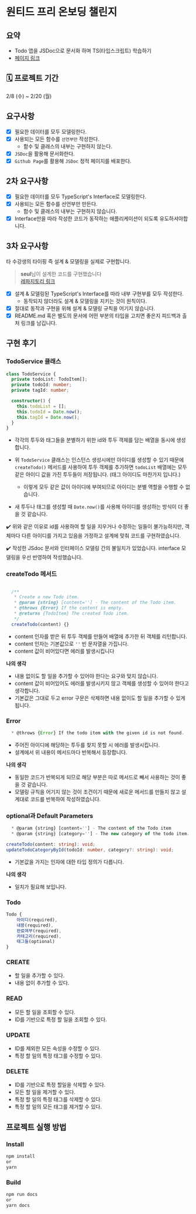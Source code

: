 # 원티드 프리 온보딩 챌린지

## 요약

- Todo 앱을 JSDoc으로 문서화 하며 TS(타입스크립트) 학습하기
- [페이지 링크](https://goodlearner10.github.io/wanted-pre-onboarding-challenge-fe-ts/)

## 🗓️ 프로젝트 기간

2/8 (수) ~ 2/20 (월)

## 요구사항

- [x] 필요한 데이터를 모두 모델링한다.
- [x] 사용되는 모든 함수를 `선언부만` 작성한다.
  - 함수 및 클래스의 내부는 구현하지 않는다.
- [x] `JSDoc`을 활용해 문서화한다.
- [x] `Github Page`를 활용해 `JSDoc` 정적 페이지를 배포한다.

## 2차 요구사항

- [x] 필요한 데이터를 모두 TypeScript's Interface로 모델링한다.
- [x] 사용되는 모든 함수를 선언부만 만든다.
  - 함수 및 클래스의 내부는 구현하지 않습니다.
- [x] Interface만을 따라 작성한 코드가 동작하는 애플리케이션이 되도록 유도하셔야합니다.

## 3차 요구사항

타 수강생의 타이핑 즉 설계 & 모델링을 실제로 구현합니다.

> **seul**님이 설계한 코드를 구현했습니다  
> [레파지토리 링크](https://github.com/seul-dev/wanted-pre-onboarding-challenge-fe-2)

- [x] 설계 & 모델링된 TypeScript's Interface를 따라 내부 구현부를 모두 작성한다.
  - 동작되지 않더라도 설계 & 모델링을 지키는 것이 원칙이다.
- [x] 절대로 동작과 구현을 위해 설계 & 모델링 규칙을 어기지 않습니다.
- [x] README.md 혹은 별도의 문서에 어떤 부분의 타입을 고치면 좋은지 피드백과 출처 링크를 남깁니다.

## 구현 후기

### TodoService 클래스

```ts
class TodoService {
  private todoList: TodoItem[];
  private todoId: number;
  private tagId: number;

  constructor() {
    this.todoList = [];
    this.todoId = Date.now();
    this.tagId = Date.now();
  }
}
```

- 각각의 투두와 태그들을 분별하기 위한 id와 투두 객체를 담는 배열을 동시에 생성합니다.

- 위 `TodoService` 클래스는 인스턴스 생성시에만 아이디를 생성할 수 있기 때문에 `createTodo()` 메서드를 사용하여 투두 객체를 추가하면 `todoList` 배열에는 모두 같은 아이디 값을 가진 투두들이 저장됩니다. (태그 아이디도 마찬가지 입니다.)

  - 이렇게 모두 같은 값이 아이디에 부여되므로 아이디는 분별 역할을 수행할 수 없습니다.

- 새 투두나 태그를 생성할 때 `Date.now()`를 사용해 아이디를 생성하는 방식이 더 좋을 것 같습니다.

✔️ 위와 같은 이유로 id를 사용하여 할 일을 지우거나 수정하는 일들이 불가능하지만, 객체마다 다른 아이디를 가지고 있음을 가정하고 설계에 맞춰 코드를 구현하였습니다.

✔️ 작성한 JSdoc 문서와 인터페이스 모델링 간의 불일치가 있었습니다. interface 모델링을 우선 반영하여 작성했습니다.

### createTodo 메서드

```js

  /**
   * Create a new Todo item.
   * @param {string} [content=''] - The content of the Todo item.
   * @throws {Error} If the content is empty.
   * @returns {TodoItem} The created Todo item.
   */
  createTodo(content) {}

```

- content 인자를 받은 뒤 투두 객체를 만들어 배열에 추가한 뒤 객체를 리턴합니다.
- content 인자는 기본값으로 `''` 빈 문자열을 가집니다.
- content 값이 비어있다면 에러를 발생시킵니다

**나의 생각**

- 내용 없이도 할 일을 추가할 수 있어야 한다는 요구와 맞지 않습니다.
- content 값이 비어있어도 에러를 발생시키지 않고 객체를 생성할 수 있어야 한다고 생각합니다.
- 기본값은 그대로 두고 error 구문은 삭제하면 내용 없이도 할 일을 추가할 수 있게 됩니다.

### Error

```js
  * @throws {Error} If the todo item with the given id is not found.
```

- 주어진 아이디에 해당하는 투두를 찾지 못할 시 에러를 발생시킵니다.
- 설계에서 위 내용이 메서드마다 반복해서 등장합니다.

**나의 생각**

- 동일한 코드가 반복되게 되므로 해당 부분은 따로 메서드로 빼서 사용하는 것이 좋을 것 같습니다.
- 모델링 규칙을 어기지 않는 것이 조건이기 때문에 새로운 메서드를 만들지 않고 설계대로 코드를 반복하여 작성하였습니다.

### optional과 Default Parameters

```js
  * @param {string} [content=''] - The content of the Todo item
  * @param {string} [category=''] - The new category of the todo item.
```

```ts
createTodo(content: string): void;
updateTodoCategoryById(todoId: number, category?: string): void;
```

- 기본값을 가지는 인자에 대한 타입 정의가 다릅니다.

**나의 생각**

- 일치가 필요해 보입니다.

### Todo

```js
Todo {
    아이디(required),
    내용(required),
    완료여부(required),
    카테고리(required),
    태그들(optional)
}
```

### CREATE

- 할 일을 추가할 수 있다.
- 내용 없이 추가할 수 있다.

### READ

- 모든 할 일을 조회할 수 있다.
- ID를 기반으로 특정 할 일을 조회할 수 있다.

### UPDATE

- ID를 제외한 모든 속성을 수정할 수 있다.
- 특정 할 일의 특정 태그를 수정할 수 있다.

### DELETE

- ID를 기반으로 특정 할일을 삭제할 수 있다.
- 모든 할 일을 제거할 수 있다.
- 특정 할 일의 특정 태그를 삭제할 수 있다.
- 특정 할 일의 모든 태그를 제거할 수 있다.


## 프로젝트 실행 방법

### Install

```bash
npm install
or
yarn
```

### Build

```bash
npm run docs
or
yarn docs
```